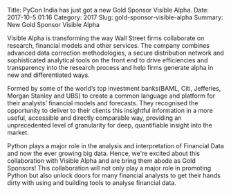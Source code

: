Title: PyCon India has just got a new Gold Sponsor Visible Alpha.
Date: 2017-10-5 01:16
Category: 2017
Slug: gold-sponsor-visible-alpha
Summary: New Gold Sponsor Visible Alpha


Visible Alpha is transforming the way Wall Street firms collaborate on research, financial models and other services. The company combines advanced data correction methodologies, a secure distribution network and sophisticated analytical tools on the front end to drive efficiencies and transparency into the research process and help firms generate alpha in new and differentiated ways.

Formed by some of the world’s top investment banks(BAML, Citi, Jefferies, Morgan Stanley and UBS) to create a common language and platform for their analysts’ financial models and forecasts. They recognised the opportunity to deliver to their clients this insightful information in a more useful, accessible and directly comparable way, providing an unprecedented level of granularity for deep, quantifiable insight into the market.

Python plays a major role in the analysis and interpretation of Financial Data and now the ever growing big data. Hence, we're excited about this collaboration with Visible Alpha and are bring them abode as Gold Sponsors! This collaboration will not only play a major role in promoting Python but also unlock doors for many financial analysts to get their hands dirty with using and building tools to analyse financial data. 
